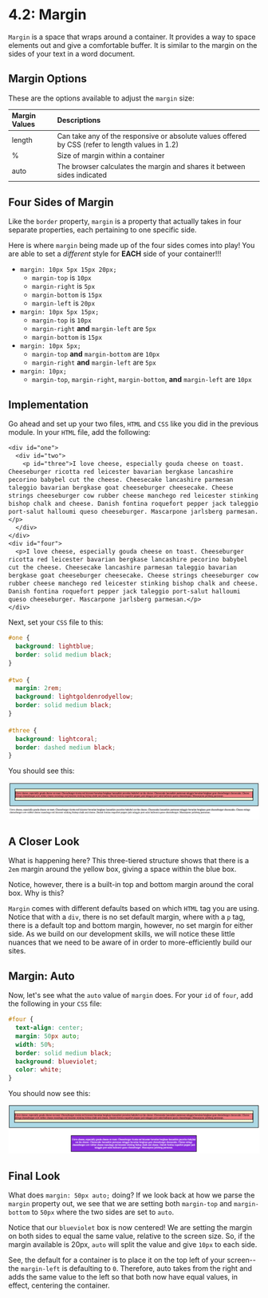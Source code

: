 # 4.2: Margin

`Margin` is a space that wraps around a container. It provides a way to space elements out and give a comfortable buffer. It is similar to the margin on the sides of your text in a word document.

## Margin Options

These are the options available to adjust the `margin` size:  


| Margin Values | Descriptions |
| :--- | :--- |
| length | Can take any of the responsive or absolute values offered by CSS \(refer to length values in 1.2\) |
| % | Size of margin within a container |
| auto | The browser calculates the margin and shares it between sides indicated |

## Four Sides of Margin

Like the `border` property, `margin` is a property that actually takes in four separate properties, each pertaining to one specific side.  


Here is where `margin` being made up of the four sides comes into play! You are able to set a _different_ style for **EACH** side of your container!!!  


* `margin: 10px 5px 15px 20px;`
  * `margin-top` is `10px`
  * `margin-right` is `5px`
  * `margin-bottom` is `15px`
  * `margin-left` is `20px`
* `margin: 10px 5px 15px;`
  * `margin-top` is `10px`
  * `margin-right` **and** `margin-left` are `5px`
  * `margin-bottom` is `15px`
* `margin: 10px 5px;`
  * `margin-top` **and** `margin-bottom` are `10px`
  * `margin-right` **and** `margin-left` are `5px`
* `margin: 10px;`
  * `margin-top`, `margin-right`, `margin-bottom`, **and** `margin-left` are `10px`

## Implementation

Go ahead and set up your two files, `HTML` and `CSS` like you did in the previous module. In your `HTML` file, add the following:  


```markup
<div id="one">
  <div id="two">
    <p id="three">I love cheese, especially gouda cheese on toast. Cheeseburger ricotta red leicester bavarian bergkase lancashire pecorino babybel cut the cheese. Cheesecake lancashire parmesan taleggio bavarian bergkase goat cheeseburger cheesecake. Cheese strings cheeseburger cow rubber cheese manchego red leicester stinking bishop chalk and cheese. Danish fontina roquefort pepper jack taleggio port-salut halloumi queso cheeseburger. Mascarpone jarlsberg parmesan.</p>
  </div>
</div>
<div id="four">
  <p>I love cheese, especially gouda cheese on toast. Cheeseburger ricotta red leicester bavarian bergkase lancashire pecorino babybel cut the cheese. Cheesecake lancashire parmesan taleggio bavarian bergkase goat cheeseburger cheesecake. Cheese strings cheeseburger cow rubber cheese manchego red leicester stinking bishop chalk and cheese. Danish fontina roquefort pepper jack taleggio port-salut halloumi queso cheeseburger. Mascarpone jarlsberg parmesan.</p>
</div>
```

Next, set your `CSS` file to this:  


```css
#one {
  background: lightblue;
  border: solid medium black;
}

#two {
  margin: 2rem;
  background: lightgoldenrodyellow;
  border: solid medium black;
}

#three {
  background: lightcoral;
  border: dashed medium black;
}
```

You should see this:

![](../../.gitbook/assets/4.2.01.png)

## A Closer Look

What is happening here? This three-tiered structure shows that there is a `2em` margin around the yellow box, giving a space within the blue box.  


Notice, however, there is a built-in top and bottom margin around the coral box. Why is this?  


`Margin` comes with different defaults based on which `HTML` tag you are using. Notice that with a `div`, there is no set default margin, where with a `p` tag, there is a default top and bottom margin, however, no set margin for either side. As we build on our development skills, we will notice these little nuances that we need to be aware of in order to more-efficiently build our sites.

## Margin: Auto

Now, let's see what the `auto` value of `margin` does. For your `id` of `four`, add the following in your `CSS` file:  


```css
#four {
  text-align: center;
  margin: 50px auto;
  width: 50%;
  border: solid medium black;
  background: blueviolet;
  color: white;
}
```

You should now see this:

![](../../.gitbook/assets/4.2.02.png)

## Final Look

What does `margin: 50px auto;` doing? If we look back at how we parse the `margin` property out, we see that we are setting both `margin-top` and `margin-bottom` to `50px` where the two sides are set to `auto`.  


Notice that our `blueviolet` box is now centered! We are setting the margin on both sides to equal the same value, relative to the screen size. So, if the margin available is 20px, `auto` will split the value and give `10px` to each side.  


See, the default for a container is to place it on the top left of your screen--the `margin-left` is defaulting to `0`. Therefore, auto takes from the right and adds the same value to the left so that both now have equal values, in effect, centering the container.


